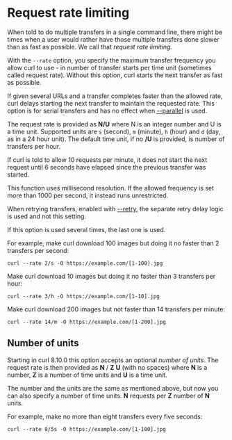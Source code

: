 # Request rate limiting

When told to do multiple transfers in a single command line, there might be
times when a user would rather have those multiple transfers done
slower than as fast as possible. We call that *request rate limiting*.

With the `--rate` option, you specify the maximum transfer frequency you allow
curl to use - in number of transfer starts per time unit (sometimes called
request rate). Without this option, curl starts the next transfer as fast as
possible.

If given several URLs and a transfer completes faster than the allowed rate,
curl delays starting the next transfer to maintain the requested rate. This
option is for serial transfers and has no effect when
[--parallel](../../cmdline/urls/parallel.md) is used.

The request rate is provided as **N/U** where N is an integer number and U is
a time unit. Supported units are `s` (second), `m` (minute), `h` (hour) and
`d` (day, as in a 24 hour unit). The default time unit, if no **/U** is
provided, is number of transfers per hour.

If curl is told to allow 10 requests per minute, it does not start the next
request until 6 seconds have elapsed since the previous transfer was started.

This function uses millisecond resolution. If the allowed frequency is set
more than 1000 per second, it instead runs unrestricted.

When retrying transfers, enabled with [--retry](../downloads/retry.md), the
separate retry delay logic is used and not this setting.

If this option is used several times, the last one is used.

For example, make curl download 100 images but doing it no faster than 2
transfers per second:

    curl --rate 2/s -O https://example.com/[1-100].jpg
    
Make curl download 10 images but doing it no faster than 3 transfers per hour:
  
    curl --rate 3/h -O https://example.com/[1-10].jpg

Make curl download 200 images but not faster than 14 transfers per minute:

    curl --rate 14/m -O https://example.com/[1-200].jpg

## Number of units

Starting in curl 8.10.0 this option accepts an optional *number of units*. The
request rate is then provided as **N** / **Z** **U** (with no spaces) where
**N** is a number, **Z** is a number of time units and **U** is a time unit.

The number and the units are the same as mentioned above, but now you can also
specify a number of time units. **N** requests per **Z** number of **N**
units.

For example, make no more than eight transfers every five seconds:

    curl --rate 8/5s -O https://example.com/[1-100].jpg
